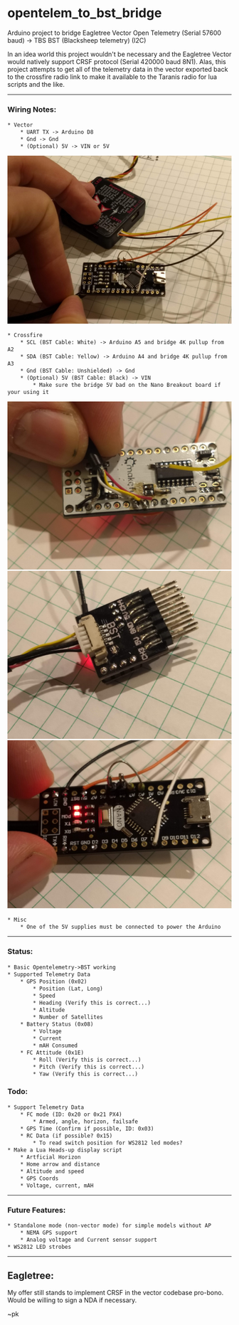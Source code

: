 # opentelem_to_bst_bridge
Arduino project to bridge Eagletree Vector Open Telemetry (Serial 57600 baud) -> TBS BST (Blacksheep telemetry) (I2C)

In an idea world this project wouldn't be necessary and the Eagletree Vector would natively support CRSF
protocol (Serial 420000 baud 8N1).  Alas, this project attempts to get all of the telemetry data in
the vector exported back to the crossfire radio link to make it available to the Taranis radio
for lua scripts and the like.

---

### Wiring Notes:

	* Vector
		* UART TX -> Arduino D8
		* Gnd -> Gnd
		* (Optional) 5V -> VIN or 5V

![Vector Wiring](docs/wiring-vector.jpg)

	* Crossfire
		* SCL (BST Cable: White) -> Arduino A5 and bridge 4K pullup from A2
		* SDA (BST Cable: Yellow) -> Arduino A4 and bridge 4K pullup from A3
		* Gnd (BST Cable: Unshielded) -> Gnd
		* (Optional) 5V (BST Cable: Black) -> VIN
			* Make sure the bridge 5V bad on the Nano Breakout board if your using it

![BST I2C Wiring 1](docs/wiring-bst1.jpg)
![BST I2C Wiring 2](docs/wiring-bst2.jpg)
![BST I2C Wiring Closeup / Pullups](docs/wiring-closeup.jpg)

	* Misc
		* One of the 5V supplies must be connected to power the Arduino

---

### Status:
	* Basic Opentelemetry->BST working
	* Supported Telemetry Data
		* GPS Position (0x02)
			* Position (Lat, Long)
			* Speed
			* Heading (Verify this is correct...)
			* Altitude
			* Number of Satellites
		* Battery Status (0x08)
			* Voltage
			* Current
			* mAH Consumed
		* FC Attitude (0x1E)
			* Roll (Verify this is correct...)
			* Pitch (Verify this is correct...)
			* Yaw (Verify this is correct...)

			

### Todo:
	* Support Telemetry Data
		* FC mode (ID: 0x20 or 0x21 PX4)
			* Armed, angle, horizon, failsafe
		* GPS Time (Confirm if possible, ID: 0x03)
		* RC Data (if possible? 0x15)
			* To read switch position for WS2812 led modes?
	* Make a Lua Heads-up display script
		* Artficial Horizon
		* Home arrow and distance
		* Altitude and speed
		* GPS Coords
		* Voltage, current, mAH

---

### Future Features:
	* Standalone mode (non-vector mode) for simple models without AP
		* NEMA GPS support
		* Analog voltage and Current sensor support
	* WS2812 LED strobes

---

## Eagletree:

My offer still stands to implement CRSF in the vector codebase pro-bono.  Would be willing to sign a NDA if necessary.

~pk

